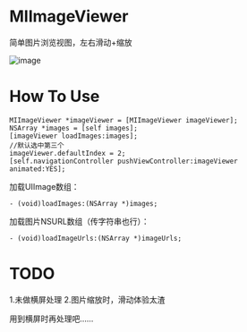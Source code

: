 # MIImageViewer
简单图片浏览视图，左右滑动+缩放

![image](https://github.com/s3636586400/MIImageViewer/blob/master/GIF/MIImageViewGIF.gif)
# How To Use
```
MIImageViewer *imageViewer = [MIImageViewer imageViewer];
NSArray *images = [self images];
[imageViewer loadImages:images];
//默认选中第三个
imageViewer.defaultIndex = 2;
[self.navigationController pushViewController:imageViewer animated:YES];
```
加载UIImage数组：
```
- (void)loadImages:(NSArray *)images;
```
加载图片NSURL数组（传字符串也行）：
```
- (void)loadImageUrls:(NSArray *)imageUrls;
```
# TODO
1.未做横屏处理 2.图片缩放时，滑动体验太渣

用到横屏时再处理吧……

